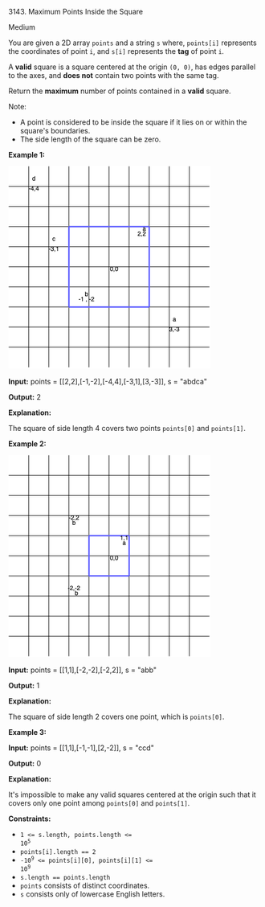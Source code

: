 3143\. Maximum Points Inside the Square

Medium

You are given a 2D array `points` and a string `s` where, `points[i]` represents the coordinates of point `i`, and `s[i]` represents the **tag** of point `i`.

A **valid** square is a square centered at the origin `(0, 0)`, has edges parallel to the axes, and **does not** contain two points with the same tag.

Return the **maximum** number of points contained in a **valid** square.

Note:

*   A point is considered to be inside the square if it lies on or within the square's boundaries.
*   The side length of the square can be zero.

**Example 1:**

![](3708-tc1.png)

**Input:** points = [[2,2],[-1,-2],[-4,4],[-3,1],[3,-3]], s = "abdca"

**Output:** 2

**Explanation:**

The square of side length 4 covers two points `points[0]` and `points[1]`.

**Example 2:**

![](3708-tc2.png)

**Input:** points = [[1,1],[-2,-2],[-2,2]], s = "abb"

**Output:** 1

**Explanation:**

The square of side length 2 covers one point, which is `points[0]`.

**Example 3:**

**Input:** points = [[1,1],[-1,-1],[2,-2]], s = "ccd"

**Output:** 0

**Explanation:**

It's impossible to make any valid squares centered at the origin such that it covers only one point among `points[0]` and `points[1]`.

**Constraints:**

*   <code>1 <= s.length, points.length <= 10<sup>5</sup></code>
*   `points[i].length == 2`
*   <code>-10<sup>9</sup> <= points[i][0], points[i][1] <= 10<sup>9</sup></code>
*   `s.length == points.length`
*   `points` consists of distinct coordinates.
*   `s` consists only of lowercase English letters.